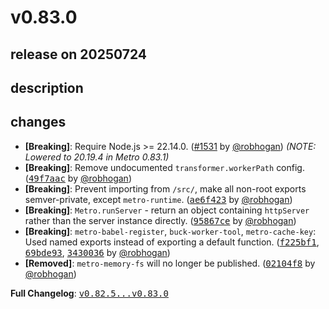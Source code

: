 # v0.83.0

## release on 20250724
## description
## changes
* <strong>[Breaking]</strong>: Require Node.js >= 22.14.0. (<a class="issue-link js-issue-link" data-error-text="Failed to load title" data-id="3216856837" data-permission-text="Title is private" data-url="https://github.com/facebook/metro/issues/1531" data-hovercard-type="pull_request" data-hovercard-url="/facebook/metro/pull/1531/hovercard" href="https://github.com/facebook/metro/pull/1531">#1531</a> by <a class="user-mention notranslate" data-hovercard-type="user" data-hovercard-url="/users/robhogan/hovercard" data-octo-click="hovercard-link-click" data-octo-dimensions="link_type:self" href="https://github.com/robhogan">@robhogan</a>) <em>(NOTE: Lowered to 20.19.4 in Metro 0.83.1)</em>
* <strong>[Breaking]</strong>: Remove undocumented <code>transformer.workerPath</code> config. (<a class="commit-link" data-hovercard-type="commit" data-hovercard-url="https://github.com/facebook/metro/commit/49f7aac38c63e44f7238fa6cb95410e4938fb08d/hovercard" href="https://github.com/facebook/metro/commit/49f7aac38c63e44f7238fa6cb95410e4938fb08d"><tt>49f7aac</tt></a> by <a class="user-mention notranslate" data-hovercard-type="user" data-hovercard-url="/users/robhogan/hovercard" data-octo-click="hovercard-link-click" data-octo-dimensions="link_type:self" href="https://github.com/robhogan">@robhogan</a>)
* <strong>[Breaking]</strong>: Prevent importing from <code>/src/</code>, make all non-root exports semver-private, except <code>metro-runtime</code>. (<a class="commit-link" data-hovercard-type="commit" data-hovercard-url="https://github.com/facebook/metro/commit/ae6f42372ed361611b5672705f22081c2022cf28/hovercard" href="https://github.com/facebook/metro/commit/ae6f42372ed361611b5672705f22081c2022cf28"><tt>ae6f423</tt></a> by <a class="user-mention notranslate" data-hovercard-type="user" data-hovercard-url="/users/robhogan/hovercard" data-octo-click="hovercard-link-click" data-octo-dimensions="link_type:self" href="https://github.com/robhogan">@robhogan</a>)
* <strong>[Breaking]</strong>: <code>Metro.runServer</code> - return an object containing <code>httpServer</code> rather than the server instance directly. (<a class="commit-link" data-hovercard-type="commit" data-hovercard-url="https://github.com/facebook/metro/commit/95867cedbf65acbd434f09494b9f01d2df354dd9/hovercard" href="https://github.com/facebook/metro/commit/95867cedbf65acbd434f09494b9f01d2df354dd9"><tt>95867ce</tt></a> by <a class="user-mention notranslate" data-hovercard-type="user" data-hovercard-url="/users/robhogan/hovercard" data-octo-click="hovercard-link-click" data-octo-dimensions="link_type:self" href="https://github.com/robhogan">@robhogan</a>)
* <strong>[Breaking]</strong>: <code>metro-babel-register</code>, <code>buck-worker-tool</code>, <code>metro-cache-key</code>: Used named exports instead of exporting a default function. (<a class="commit-link" data-hovercard-type="commit" data-hovercard-url="https://github.com/facebook/metro/commit/f225bf1f6cf2033daf5c24acb6e719d5c3d3e1b8/hovercard" href="https://github.com/facebook/metro/commit/f225bf1f6cf2033daf5c24acb6e719d5c3d3e1b8"><tt>f225bf1</tt></a>, <a class="commit-link" data-hovercard-type="commit" data-hovercard-url="https://github.com/facebook/metro/commit/69bde938d50f495a073c9d7d892565ecc825f53e/hovercard" href="https://github.com/facebook/metro/commit/69bde938d50f495a073c9d7d892565ecc825f53e"><tt>69bde93</tt></a>, <a class="commit-link" data-hovercard-type="commit" data-hovercard-url="https://github.com/facebook/metro/commit/343003684b8303258793767ca745f30e2eb92a6f/hovercard" href="https://github.com/facebook/metro/commit/343003684b8303258793767ca745f30e2eb92a6f"><tt>3430036</tt></a> by <a class="user-mention notranslate" data-hovercard-type="user" data-hovercard-url="/users/robhogan/hovercard" data-octo-click="hovercard-link-click" data-octo-dimensions="link_type:self" href="https://github.com/robhogan">@robhogan</a>)
* <strong>[Removed]</strong>: <code>metro-memory-fs</code> will no longer be published. (<a class="commit-link" data-hovercard-type="commit" data-hovercard-url="https://github.com/facebook/metro/commit/02104f833a03462468f9b2c07c12b4f16c2806df/hovercard" href="https://github.com/facebook/metro/commit/02104f833a03462468f9b2c07c12b4f16c2806df"><tt>02104f8</tt></a> by <a class="user-mention notranslate" data-hovercard-type="user" data-hovercard-url="/users/robhogan/hovercard" data-octo-click="hovercard-link-click" data-octo-dimensions="link_type:self" href="https://github.com/robhogan">@robhogan</a>)

<strong>Full Changelog</strong>: <a class="commit-link" href="https://github.com/facebook/metro/compare/v0.82.5...v0.83.0"><tt>v0.82.5...v0.83.0</tt></a>

